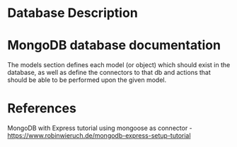 # Database Description

# MongoDB database documentation
The models section defines each model (or object) which should exist in the database, as well as define the connectors to that db and actions that should be able
to be performed upon the given model.

# References
MongoDB with Express tutorial using mongoose as connector - https://www.robinwieruch.de/mongodb-express-setup-tutorial